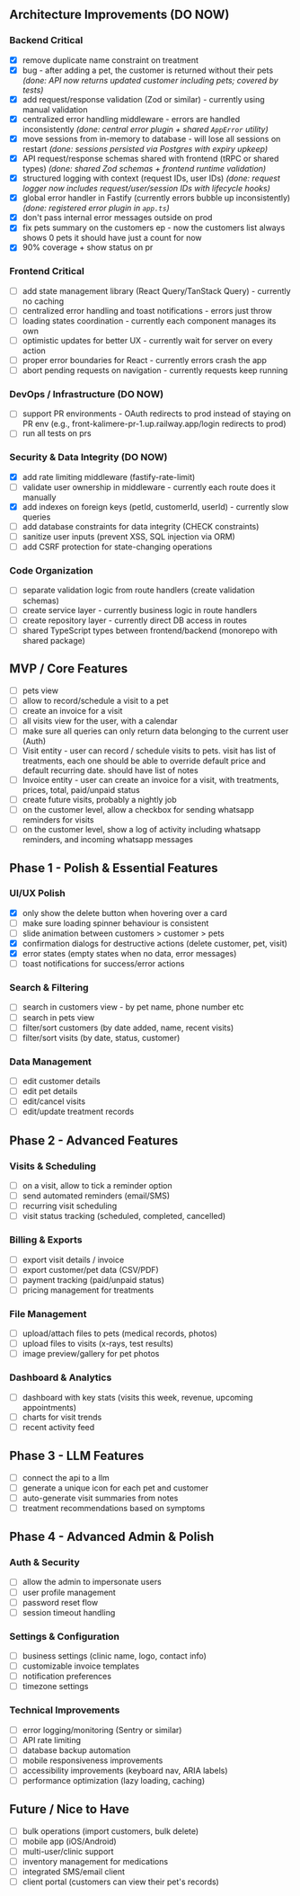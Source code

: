 ## Architecture Improvements (DO NOW)

### Backend Critical
- [x] remove duplicate name constraint on treatment
- [x] bug - after adding a pet, the customer is returned without their pets _(done: API now returns updated customer including pets; covered by tests)_
- [x] add request/response validation (Zod or similar) - currently using manual validation
- [x] centralized error handling middleware - errors are handled inconsistently _(done: central error plugin + shared `AppError` utility)_
- [x] move sessions from in-memory to database - will lose all sessions on restart _(done: sessions persisted via Postgres with expiry upkeep)_
- [x] API request/response schemas shared with frontend (tRPC or shared types) _(done: shared Zod schemas + frontend runtime validation)_
- [x] structured logging with context (request IDs, user IDs) _(done: request logger now includes request/user/session IDs with lifecycle hooks)_
- [x] global error handler in Fastify (currently errors bubble up inconsistently) _(done: registered error plugin in `app.ts`)_
- [x] don't pass internal error messages outside on prod
- [x] fix pets summary on the customers ep - now the customers list always shows 0 pets it should have just a count for now
- [x] 90% coverage + show status on pr

### Frontend Critical
- [ ] add state management library (React Query/TanStack Query) - currently no caching
- [ ] centralized error handling and toast notifications - errors just throw
- [ ] loading states coordination - currently each component manages its own
- [ ] optimistic updates for better UX - currently wait for server on every action
- [ ] proper error boundaries for React - currently errors crash the app
- [ ] abort pending requests on navigation - currently requests keep running

### DevOps / Infrastructure (DO NOW)
- [ ] support PR environments - OAuth redirects to prod instead of staying on PR env (e.g., front-kalimere-pr-1.up.railway.app/login redirects to prod)
- [ ] run all tests on prs 

### Security & Data Integrity (DO NOW)
- [x] add rate limiting middleware (fastify-rate-limit)
- [ ] validate user ownership in middleware - currently each route does it manually
- [x] add indexes on foreign keys (petId, customerId, userId) - currently slow queries
- [ ] add database constraints for data integrity (CHECK constraints)
- [ ] sanitize user inputs (prevent XSS, SQL injection via ORM)
- [ ] add CSRF protection for state-changing operations

### Code Organization
- [ ] separate validation logic from route handlers (create validation schemas)
- [ ] create service layer - currently business logic in route handlers
- [ ] create repository layer - currently direct DB access in routes
- [ ] shared TypeScript types between frontend/backend (monorepo with shared package)

## MVP / Core Features
- [ ] pets view
- [ ] allow to record/schedule a visit to a pet
- [ ] create an invoice for a visit
- [ ] all visits view for the user, with a calendar
- [ ] make sure all queries can only return data belonging to the current user (Auth)
- [ ] Visit entity - user can record / schedule visits to pets. visit has list of treatments, each one should be able to override default price and default recurring date. should have list of notes
- [ ] Invoice entity - user can create an invoice for a visit, with treatments, prices, total, paid/unpaid status
- [ ] create future visits, probably a nightly job
- [ ] on the customer level, allow a checkbox for sending whatsapp reminders for visits
- [ ] on the customer level, show a log of activity including whatsapp reminders, and incoming whatsapp messages

## Phase 1 - Polish & Essential Features

### UI/UX Polish
- [x] only show the delete button when hovering over a card
- [ ] make sure loading spinner behaviour is consistent
- [ ] slide animation between customers > customer > pets
- [x] confirmation dialogs for destructive actions (delete customer, pet, visit)
- [x] error states (empty states when no data, error messages)
- [ ] toast notifications for success/error actions

### Search & Filtering
- [ ] search in customers view - by pet name, phone number etc
- [ ] search in pets view
- [ ] filter/sort customers (by date added, name, recent visits)
- [ ] filter/sort visits (by date, status, customer)

### Data Management
- [ ] edit customer details
- [ ] edit pet details
- [ ] edit/cancel visits
- [ ] edit/update treatment records

## Phase 2 - Advanced Features

### Visits & Scheduling
- [ ] on a visit, allow to tick a reminder option
- [ ] send automated reminders (email/SMS)
- [ ] recurring visit scheduling
- [ ] visit status tracking (scheduled, completed, cancelled)

### Billing & Exports
- [ ] export visit details / invoice
- [ ] export customer/pet data (CSV/PDF)
- [ ] payment tracking (paid/unpaid status)
- [ ] pricing management for treatments

### File Management
- [ ] upload/attach files to pets (medical records, photos)
- [ ] upload files to visits (x-rays, test results)
- [ ] image preview/gallery for pet photos

### Dashboard & Analytics
- [ ] dashboard with key stats (visits this week, revenue, upcoming appointments)
- [ ] charts for visit trends
- [ ] recent activity feed

## Phase 3 - LLM Features
- [ ] connect the api to a llm
- [ ] generate a unique icon for each pet and customer
- [ ] auto-generate visit summaries from notes
- [ ] treatment recommendations based on symptoms

## Phase 4 - Advanced Admin & Polish

### Auth & Security
- [ ] allow the admin to impersonate users
- [ ] user profile management
- [ ] password reset flow
- [ ] session timeout handling

### Settings & Configuration
- [ ] business settings (clinic name, logo, contact info)
- [ ] customizable invoice templates
- [ ] notification preferences
- [ ] timezone settings

### Technical Improvements
- [ ] error logging/monitoring (Sentry or similar)
- [ ] API rate limiting
- [ ] database backup automation
- [ ] mobile responsiveness improvements
- [ ] accessibility improvements (keyboard nav, ARIA labels)
- [ ] performance optimization (lazy loading, caching)

## Future / Nice to Have
- [ ] bulk operations (import customers, bulk delete)
- [ ] mobile app (iOS/Android)
- [ ] multi-user/clinic support
- [ ] inventory management for medications
- [ ] integrated SMS/email client
- [ ] client portal (customers can view their pet's records)
